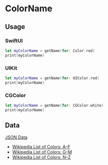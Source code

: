 # ColorName

## Usage
### SwiftUI
```swift
let myColorName = getName(for: Color.red)
print(myColorName)
```

### UIKit
```swift
let myColorName = getName(for: UIColor.red)
print(myColorName)
```

### CGColor
```swift
let myColorName = getName(for: CGColor.white)
print(myColorName)
```

## Data

[JSON Data](Sources/ColorName/ColorName.swift)

- [Wikipedia List of Colors: A–F](https://en.wikipedia.org/wiki/List_of_colors:_A–F)
- [Wikipedia List of Colors: G–M](https://en.wikipedia.org/wiki/List_of_colors:_G–M)
- [Wikipedia List of Colors: N–Z](https://en.wikipedia.org/wiki/List_of_colors:_N–Z)
